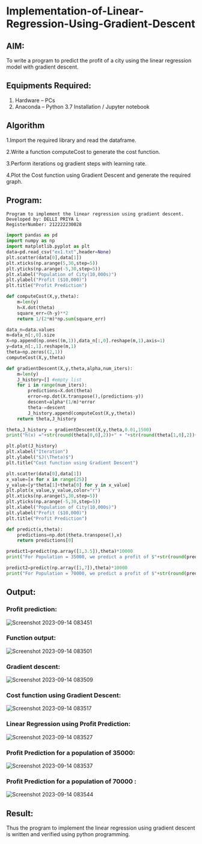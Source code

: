# Implementation-of-Linear-Regression-Using-Gradient-Descent

## AIM:
To write a program to predict the profit of a city using the linear regression model with gradient descent.

## Equipments Required:
1. Hardware – PCs
2. Anaconda – Python 3.7 Installation / Jupyter notebook

## Algorithm
1.Import the required library and read the dataframe.

2.Write a function computeCost to generate the cost function.

3.Perform iterations og gradient steps with learning rate. 

4.Plot the Cost function using Gradient Descent and generate the required graph. 

## Program:
```
Program to implement the linear regression using gradient descent.
Developed by: DELLI PRIYA L
RegisterNumber: 212222230028
```
``` python
import pandas as pd
import numpy as np
import matplotlib.pyplot as plt
data=pd.read_csv("ex1.txt",header=None)
plt.scatter(data[0],data[1])
plt.xticks(np.arange(5,30,step=5))
plt.yticks(np.arange(-5,30,step=5))
plt.xlabel("Population of City(10,000s)")
plt.ylabel("Profit ($10,000)")
plt.title("Profit Prediction")

def computeCost(X,y,theta):
    m=len(y) 
    h=X.dot(theta) 
    square_err=(h-y)**2
    return 1/(2*m)*np.sum(square_err) 

data_n=data.values
m=data_n[:,0].size
X=np.append(np.ones((m,1)),data_n[:,0].reshape(m,1),axis=1)
y=data_n[:,1].reshape(m,1)
theta=np.zeros((2,1))
computeCost(X,y,theta) 

def gradientDescent(X,y,theta,alpha,num_iters):
    m=len(y)
    J_history=[] #empty list
    for i in range(num_iters):
        predictions=X.dot(theta)
        error=np.dot(X.transpose(),(predictions-y))
        descent=alpha*(1/m)*error
        theta-=descent
        J_history.append(computeCost(X,y,theta))
    return theta,J_history

theta,J_history = gradientDescent(X,y,theta,0.01,1500)
print("h(x) ="+str(round(theta[0,0],2))+" + "+str(round(theta[1,0],2))+"x1")

plt.plot(J_history)
plt.xlabel("Iteration")
plt.ylabel("$J(\Theta)$")
plt.title("Cost function using Gradient Descent")

plt.scatter(data[0],data[1])
x_value=[x for x in range(25)]
y_value=[y*theta[1]+theta[0] for y in x_value]
plt.plot(x_value,y_value,color="r")
plt.xticks(np.arange(5,30,step=5))
plt.yticks(np.arange(-5,30,step=5))
plt.xlabel("Population of City(10,000s)")
plt.ylabel("Profit ($10,000)")
plt.title("Profit Prediction")

def predict(x,theta):
    predictions=np.dot(theta.transpose(),x)
    return predictions[0]

predict1=predict(np.array([1,3.5]),theta)*10000
print("For Population = 35000, we predict a profit of $"+str(round(predict1,0)))

predict2=predict(np.array([1,7]),theta)*10000
print("For Population = 70000, we predict a profit of $"+str(round(predict2,0)))
```

## Output:
### Profit prediction:

![Screenshot 2023-09-14 083451](https://github.com/premalatha-sureshbabu/Implementation-of-Linear-Regression-Using-Gradient-Descent/assets/120620842/eae5f8d1-5fe7-41ee-a716-d4c9f892e7b9)

### Function output:

![Screenshot 2023-09-14 083501](https://github.com/premalatha-sureshbabu/Implementation-of-Linear-Regression-Using-Gradient-Descent/assets/120620842/8328966f-f155-41d5-a301-5ce83c4da162)

### Gradient descent:

![Screenshot 2023-09-14 083509](https://github.com/premalatha-sureshbabu/Implementation-of-Linear-Regression-Using-Gradient-Descent/assets/120620842/72775a91-8083-40fc-ac16-56e5f62cb00a)

### Cost function using Gradient Descent:

![Screenshot 2023-09-14 083517](https://github.com/premalatha-sureshbabu/Implementation-of-Linear-Regression-Using-Gradient-Descent/assets/120620842/18cab297-fdeb-4007-ac8c-95b1dc891150)

### Linear Regression using Profit Prediction:

![Screenshot 2023-09-14 083527](https://github.com/premalatha-sureshbabu/Implementation-of-Linear-Regression-Using-Gradient-Descent/assets/120620842/1fd9342a-a29f-43d1-bdf9-ff205a8cc324)

### Profit Prediction for a population of 35000:

![Screenshot 2023-09-14 083537](https://github.com/premalatha-sureshbabu/Implementation-of-Linear-Regression-Using-Gradient-Descent/assets/120620842/79bfcdfc-f5f6-4849-a336-4c7f925952c4)

### Profit Prediction for a population of 70000 :

![Screenshot 2023-09-14 083544](https://github.com/premalatha-sureshbabu/Implementation-of-Linear-Regression-Using-Gradient-Descent/assets/120620842/247c8b59-6c7c-4ab3-ba67-15ace41f28b6)

## Result:
Thus the program to implement the linear regression using gradient descent is written and verified using python programming.
